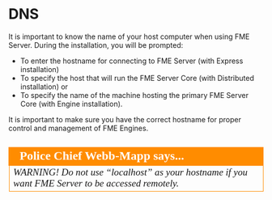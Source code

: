 # DNS #

It is important to know the name of your host computer when using FME Server. During the installation, you will be prompted:

- To enter the hostname for connecting to  FME Server (with Express installation)  
- To specify the host that will run the FME Server Core (with Distributed installation) or 
- To specify the name of the machine hosting the primary FME Server Core (with Engine installation).

It is important to make sure you have the correct hostname for proper control and management of FME Engines.

##

<!--Police Chief says...-->

<table style="border-spacing: 0px">
<tr>
<td style="vertical-align:middle;background-color:darkorange;border: 2px solid darkorange">
<i class="fa fa-exclamation-triangle fa-lg fa-pull-left fa-fw" style="color:white;padding-right: 12px;vertical-align:text-top"></i>
<span style="color:white;font-size:x-large;font-weight: bold;font-family:serif">Police Chief Webb-Mapp says...</span>
</td>
</tr>

<tr>
<td style="border: 1px solid darkorange">
<span style="font-family:serif; font-style:italic; font-size:larger">
WARNING! Do not use “localhost” as your hostname if you want FME Server to be accessed remotely. 
</span>
</td>
</tr>
</table>
<br>
